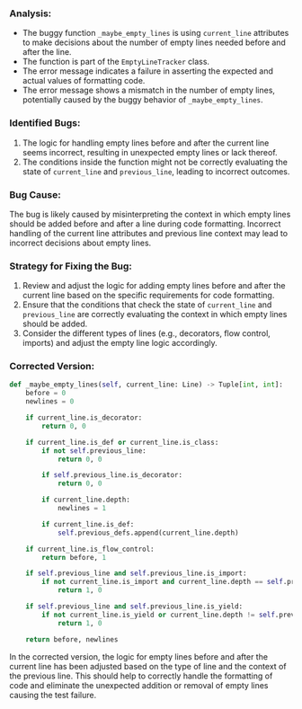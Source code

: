 ### Analysis:
- The buggy function `_maybe_empty_lines` is using `current_line` attributes to make decisions about the number of empty lines needed before and after the line.
- The function is part of the `EmptyLineTracker` class.
- The error message indicates a failure in asserting the expected and actual values of formatting code.
- The error message shows a mismatch in the number of empty lines, potentially caused by the buggy behavior of `_maybe_empty_lines`.

### Identified Bugs:
1. The logic for handling empty lines before and after the current line seems incorrect, resulting in unexpected empty lines or lack thereof.
2. The conditions inside the function might not be correctly evaluating the state of `current_line` and `previous_line`, leading to incorrect outcomes.

### Bug Cause:
The bug is likely caused by misinterpreting the context in which empty lines should be added before and after a line during code formatting. Incorrect handling of the current line attributes and previous line context may lead to incorrect decisions about empty lines.

### Strategy for Fixing the Bug:
1. Review and adjust the logic for adding empty lines before and after the current line based on the specific requirements for code formatting.
2. Ensure that the conditions that check the state of `current_line` and `previous_line` are correctly evaluating the context in which empty lines should be added.
3. Consider the different types of lines (e.g., decorators, flow control, imports) and adjust the empty line logic accordingly.

### Corrected Version:
```python
def _maybe_empty_lines(self, current_line: Line) -> Tuple[int, int]:
    before = 0
    newlines = 0

    if current_line.is_decorator:
        return 0, 0

    if current_line.is_def or current_line.is_class:
        if not self.previous_line:
            return 0, 0

        if self.previous_line.is_decorator:
            return 0, 0

        if current_line.depth:
            newlines = 1

        if current_line.is_def:
            self.previous_defs.append(current_line.depth)

    if current_line.is_flow_control:
        return before, 1

    if self.previous_line and self.previous_line.is_import:
        if not current_line.is_import and current_line.depth == self.previous_line.depth:
            return 1, 0

    if self.previous_line and self.previous_line.is_yield:
        if not current_line.is_yield or current_line.depth != self.previous_line.depth:
            return 1, 0

    return before, newlines
```

In the corrected version, the logic for empty lines before and after the current line has been adjusted based on the type of line and the context of the previous line. This should help to correctly handle the formatting of code and eliminate the unexpected addition or removal of empty lines causing the test failure.